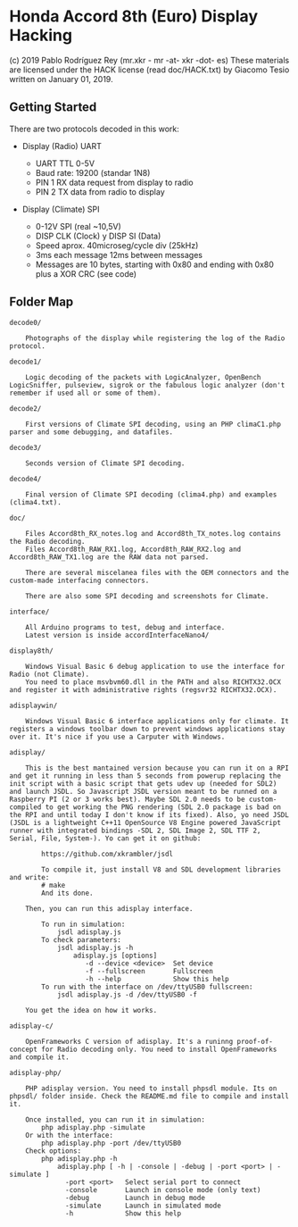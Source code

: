 # Honda Accord 8th (Euro) Display Hacking

(c) 2019 Pablo Rodríguez Rey (mr.xkr - mr -at- xkr -dot- es)
These materials are licensed under the HACK license (read doc/HACK.txt) by Giacomo Tesio written on January 01, 2019.


## Getting Started

There are two protocols decoded in this work:

* Display (Radio) UART
	- UART TTL 0-5V
	- Baud rate: 19200 (standar 1N8)
	- PIN 1 RX data request from display to radio
	- PIN 2 TX data from radio to display

* Display (Climate) SPI
	- 0-12V SPI (real ~10,5V)
	- DISP CLK (Clock) y DISP SI (Data)
	- Speed aprox. 40microseg/cycle div (25kHz)
	- 3ms each message 12ms between messages
	- Messages are 10 bytes, starting with 0x80 and ending with 0x80 plus a XOR CRC (see code)


## Folder Map

	decode0/

		Photographs of the display while registering the log of the Radio protocol.

	decode1/

		Logic decoding of the packets with LogicAnalyzer, OpenBench LogicSniffer, pulseview, sigrok or the fabulous logic analyzer (don't remember if used all or some of them).

	decode2/

		First versions of Climate SPI decoding, using an PHP climaC1.php parser and some debugging, and datafiles.

	decode3/

		Seconds version of Climate SPI decoding.

	decode4/

		Final version of Climate SPI decoding (clima4.php) and examples (clima4.txt).

	doc/

		Files Accord8th_RX_notes.log and Accord8th_TX_notes.log contains the Radio decoding.
		Files Accord8th_RAW_RX1.log, Accord8th_RAW_RX2.log and Accord8th_RAW_TX1.log are the RAW data not parsed.

		There are several miscelanea files with the OEM connectors and the custom-made interfacing connectors.

		There are also some SPI decoding and screenshots for Climate.

	interface/

		All Arduino programs to test, debug and interface.
		Latest version is inside accordInterfaceNano4/

	display8th/

		Windows Visual Basic 6 debug application to use the interface for Radio (not Climate).
		You need to place msvbvm60.dll in the PATH and also RICHTX32.OCX and register it with administrative rights (regsvr32 RICHTX32.OCX).

	adisplaywin/

		Windows Visual Basic 6 interface applications only for climate. It registers a windows toolbar down to prevent windows applications stay over it. It's nice if you use a Carputer with Windows.

	adisplay/

		This is the best mantained version because you can run it on a RPI and get it running in less than 5 seconds from powerup replacing the init script with a basic script that gets udev up (needed for SDL2) and launch JSDL. So Javascript JSDL version meant to be runned on a Raspberry PI (2 or 3 works best). Maybe SDL 2.0 needs to be custom-compiled to get working the PNG rendering (SDL 2.0 package is bad on the RPI and until today I don't know if its fixed). Also, yo need JSDL (JSDL is a lightweight C++11 OpenSource V8 Engine powered JavaScript runner with integrated bindings -SDL 2, SDL Image 2, SDL TTF 2, Serial, File, System-). Yo can get it on github:

			https://github.com/xkrambler/jsdl

			To compile it, just install V8 and SDL development libraries and write:
			# make
			And its done.

		Then, you can run this adisplay interface.

			To run in simulation:
				jsdl adisplay.js
			To check parameters:
				jsdl adisplay.js -h
					adisplay.js [options]
					   -d --device <device>  Set device
					   -f --fullscreen       Fullscreen
					   -h --help             Show this help
			To run with the interface on /dev/ttyUSB0 fullscreen:
				jsdl adisplay.js -d /dev/ttyUSB0 -f

		You get the idea on how it works.

	adisplay-c/

		OpenFrameworks C version of adisplay. It's a runinng proof-of-concept for Radio decoding only. You need to install OpenFrameworks and compile it.

	adisplay-php/

		PHP adisplay version. You need to install phpsdl module. Its on phpsdl/ folder inside. Check the README.md file to compile and install it.

		Once installed, you can run it in simulation:
			php adisplay.php -simulate
		Or with the interface:
			php adisplay.php -port /dev/ttyUSB0
		Check options:
			php adisplay.php -h
				adisplay.php [ -h | -console | -debug | -port <port> | -simulate ]
				  -port <port>   Select serial port to connect
				  -console       Launch in console mode (only text)
				  -debug         Launch in debug mode
				  -simulate      Launch in simulated mode
				  -h             Show this help
